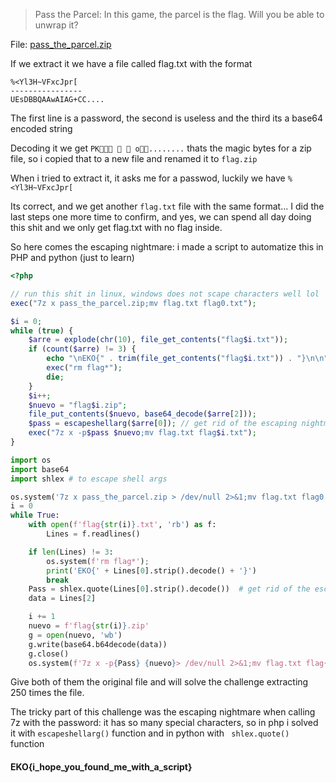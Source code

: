 > Pass the Parcel: In this game, the parcel is the flag. Will you be able to unwrap it?

File: [pass_the_parcel.zip](https://github.com/estebancano-dev/CTF-Writeups/blob/master/20200924%20Onapsis%20CTF%20(EKOPARTY)/Pass%20The%20Parcel/pass_the_parcel.zip?raw=true "pass_the_parcel.zip")

If we extract it we have a file called flag.txt with the format

```
%<Yl3H~VFxcJpr[
----------------
UEsDBBQAAwAIAG+CC....

```

The first line is a password, the second is useless and the third its a base64 encoded string

Decoding it we get `PK   o........` thats the magic bytes for a zip file, so i copied that to a new file and renamed it to `flag.zip`

When i tried to extract it, it asks me for a passwod, luckily we have `%<Yl3H~VFxcJpr[`

Its correct, and we get another `flag.txt` file with the same format...  I did the last steps one more time to confirm, and yes, we can spend all day doing this shit and we only get flag.txt with no flag inside.

So here comes the escaping nightmare: i made a script to automatize this in PHP and python (just to learn)

```php
<?php

// run this shit in linux, windows does not scape characters well lol
exec("7z x pass_the_parcel.zip;mv flag.txt flag0.txt");

$i = 0;
while (true) {
    $arre = explode(chr(10), file_get_contents("flag$i.txt"));
    if (count($arre) != 3) {
        echo "\nEKO{" . trim(file_get_contents("flag$i.txt")) . "}\n\n";
        exec("rm flag*");
        die;
    }
    $i++;
    $nuevo = "flag$i.zip";
    file_put_contents($nuevo, base64_decode($arre[2]));
    $pass = escapeshellarg($arre[0]); // get rid of the escaping nightmare
    exec("7z x -p$pass $nuevo;mv flag.txt flag$i.txt");
}
```

```python
import os
import base64
import shlex # to escape shell args

os.system('7z x pass_the_parcel.zip > /dev/null 2>&1;mv flag.txt flag0.txt')
i = 0
while True:
    with open(f'flag{str(i)}.txt', 'rb') as f:
        Lines = f.readlines()

    if len(Lines) != 3:
        os.system(f'rm flag*');
        print('EKO{' + Lines[0].strip().decode() + '}')
        break
    Pass = shlex.quote(Lines[0].strip().decode())  # get rid of the escaping nightmare
    data = Lines[2]

    i += 1
    nuevo = f'flag{str(i)}.zip'
    g = open(nuevo, 'wb')
    g.write(base64.b64decode(data))
    g.close()
    os.system(f'7z x -p{Pass} {nuevo}> /dev/null 2>&1;mv flag.txt flag{str(i)}.txt');
```

Give both of them the original file and will solve the challenge extracting 250 times the file. 

The tricky part of this challenge was the escaping nightmare when calling 7z with the password: it has so many special characters, so in php i solved it with `escapeshellarg()` function and in python with ` shlex.quote()` function

#### EKO{i_hope_you_found_me_with_a_script}